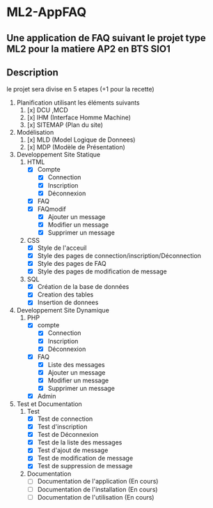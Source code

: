 # ML2-AppFAQ

## Une application de FAQ suivant le projet type ML2 pour la matiere AP2 en BTS SIO1

## Description

le projet sera divise en 5 etapes (+1 pour la recette)

1. Planification utilisant les éléments suivants
    1. [x] DCU ,MCD
    2. [x] IHM (Interface Homme Machine)
    3. [x] SITEMAP (Plan du site)
2. Modélisation
    1. [x] MLD (Model Logique de Donnees)
    2. [x] MDP (Modèle de Présentation)
3. Developpement Site Statique
    1. HTML
        - [x] Compte
            - [x] Connection
            - [x] Inscription
            - [x] Déconnexion
        - [x] FAQ
        - [x] FAQmodif
            - [x] Ajouter un message
            - [x] Modifier un message
            - [x] Supprimer un message
    2. CSS
        - [x] Style de l'acceuil
        - [x] Style des pages de connection/inscription/Déconnection
        - [x] Style des pages de FAQ
        - [x] Style des pages de modification de message
    3. SQL
        - [x] Création de la base de données
        - [x] Creation des tables
        - [x] Insertion de donnees
4. Developpement Site Dynamique
    1. PHP
        - [x] compte
            - [x] Connection
            - [x] Inscription
            - [x] Déconnexion
        - [x] FAQ
            - [x] Liste des messages
            - [x] Ajouter un message
            - [x] Modifier un message
            - [x] Supprimer un message
        - [x] Admin
5. Test et Documentation
    1. Test
        - [x] Test de connection
        - [x] Test d'inscription
        - [x] Test de Déconnexion
        - [x] Test de la liste des messages
        - [x] Test d'ajout de message
        - [x] Test de modification de message
        - [x] Test de suppression de message
    2. Documentation
        - [ ] Documentation de l'application (En cours)
        - [ ] Documentation de l'installation (En cours)
        - [ ] Documentation de l'utilisation (En cours)
